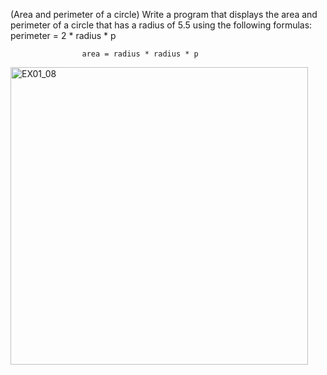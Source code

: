 (Area and perimeter of a circle) Write a program that displays the area and
perimeter of a circle that has a radius of 5.5 using the following formulas:
                    perimeter = 2 * radius * p
                    
                    area = radius * radius * p 
                    
<img width="476" alt="EX01_08" src="https://user-images.githubusercontent.com/110269691/201963548-c7ec646c-3046-4c8b-9be4-b34e07f7e510.png">
